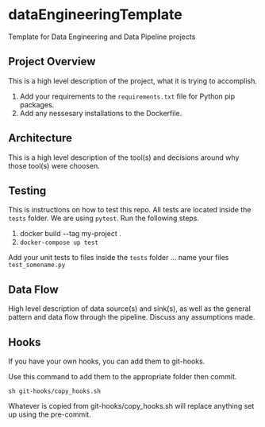 # dataEngineeringTemplate
Template for Data Engineering and Data Pipeline projects

## Project Overview
This is a high level description of the project, what it is trying to accomplish.
1. Add your requirements to the `requirements.txt` file for Python pip packages.
2. Add any nessesary installations to the Dockerfile.

## Architecture
This is a high level description of the tool(s) and decisions around why those tool(s) were choosen.

## Testing
This is instructions on how to test this repo. All tests are located inside the `tests` folder. We are using `pytest`.
Run the following steps.

1. docker build --tag my-project .
2. `docker-compose up test`

Add your unit tests to files inside the `tests` folder ... name your files `test_somename.py`

## Data Flow
High level description of data source(s) and sink(s), as well as the general pattern and data flow through the pipeline.
Discuss any assumptions made.

## Hooks
If you have your own hooks, you can add them to git-hooks. 

Use this command to add them to the appropriate folder then commit. 

`sh git-hooks/copy_hooks.sh`

Whatever is copied from git-hooks/copy_hooks.sh will replace anything set up using the pre-commit. 
